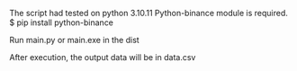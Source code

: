 The script had tested on python 3.10.11
Python-binance module is required.
    $ pip install python-binance

Run main.py or main.exe in the dist

After execution, the output data will be in data.csv
